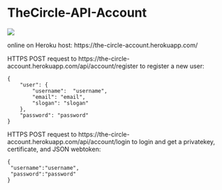 # TheCircle-API-Account
<img src='https://travis-ci.org/mikakrooswijk/TheCircle-API-Account.svg?branch=master'>
 

 <p>online on Heroku host: https://the-circle-account.herokuapp.com/</p>
 
 

<p>HTTPS POST request to https://the-circle-account.herokuapp.com/api/account/register to register a new user:</p>

```
{
	"user": {
		"username":  "username",
		"email": "email",
		"slogan": "slogan"
	},
	"password": "password"
}
```

<p>HTTPS POST request to https://the-circle-account.herokuapp.com/api/account/login to login and get a privatekey, certificate, and JSON webtoken:</p>

```
{
 "username":"username",
 "password":"password"
}
```
